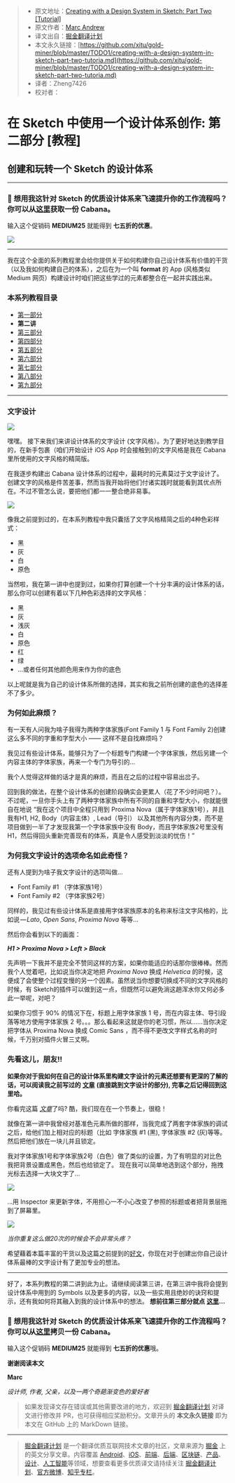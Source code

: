 > * 原文地址：[Creating with a Design System in Sketch: Part Two [Tutorial]](https://medium.com/sketch-app-sources/creating-with-a-design-system-in-sketch-part-two-tutorial-445e0264556a)
> * 原文作者：[Marc Andrew](https://medium.com/@marcandrew?source=post_header_lockup)
> * 译文出自：[掘金翻译计划](https://github.com/xitu/gold-miner)
> * 本文永久链接：[https://github.com/xitu/gold-miner/blob/master/TODO1/creating-with-a-design-system-in-sketch-part-two-tutoria.md](https://github.com/xitu/gold-miner/blob/master/TODO1/creating-with-a-design-system-in-sketch-part-two-tutoria.md)
> * 译者：Zheng7426
> * 校对者：

#  在 Sketch 中使用一个设计体系创作: 第二部分 [教程]

## 创建和玩转一个 Sketch 的设计体系 

* * *

### 🎁 想用我这针对 Sketch 的优质设计体系来飞速提升你的工作流程吗？你可以从[这里](https://kissmyui.com/cabana)获取一份 Cabana。

输入这个促销码 **MEDIUM25** 就能得到 **七五折的优惠**。

![](https://cdn-images-1.medium.com/max/800/1*aEcIFESUCKiFVRpssVQTOA.jpeg)

* * *

我在这个全面的系列教程里会给你提供关于如何构建你自己设计体系有价值的干货（以及我如何构建自己的体系），之后在为一个叫 **format** 的 App (风格类似 Medium 网页）构建设计时咱们把这些学过的元素都整合在一起并实践出来。

### 本系列教程目录

*   [第一部分](https://github.com/xitu/gold-miner/blob/master/TODO1/creating-with-a-design-system-in-sketch-part-one-tutorial.md)
*   **第二讲**
*   [第三部分](https://github.com/xitu/gold-miner/blob/master/TODO1/creating-with-a-design-system-in-sketch-part-three-tutorial.md)
*   [第四部分](https://github.com/xitu/gold-miner/blob/master/TODO1/creating-with-a-design-system-in-sketch-part-four-tutorial.md)
*   [第五部分](https://github.com/xitu/gold-miner/blob/master/TODO1/creating-with-a-design-system-in-sketch-part-five-tutorial.md)
*   [第六部分](https://github.com/xitu/gold-miner/blob/master/TODO1/creating-with-a-design-system-in-sketch-part-six-tutorial.md)
*   [第七部分](https://github.com/xitu/gold-miner/blob/master/TODO1/creating-with-a-design-system-in-sketch-part-seven-tutorial.md)
*   [第八部分](https://github.com/xitu/gold-miner/blob/master/TODO1/creating-with-a-design-system-in-sketch-part-eight-tutorial.md)
*   [第九部分](https://github.com/xitu/gold-miner/blob/master/TODO1/creating-with-a-design-system-in-sketch-part-nine-tutorial.md)


* * *

### 文字设计

![](https://cdn-images-1.medium.com/max/800/1*HkYiqCoiWKrqrD_k-FLLQw.jpeg)

嘿嘿。 接下来我们来讲设计体系的文字设计 (文字风格）。为了更好地达到教学目的，在新手包裹（咱们开始设计 iOS App 时会接触到)的文字风格是我在 Cabana 里所使用的文字风格的精简版。

在我逐步构建出 Cabana 设计体系的过程中，最耗时的元素莫过于文字设计了。创建文字的风格是件苦差事，然而当我开始将他们付诸实践时就能看到其优点所在。不过不管怎么说，要把他们都一一整合绝非易事。

![](https://cdn-images-1.medium.com/max/800/1*AJ1Kize1DQ0RLs3cLSiPQA.jpeg)

像我之前提到过的，在本系列教程中我只囊括了文字风格精简之后的4种色彩样式：
- 黑
- 灰
- 白
- 原色

当然啦，我在第一讲中也提到过，如果你打算创建一个十分丰满的设计体系的话，那么你可以创建有着以下几种色彩选择的文字风格：

- 黑
- 灰
- 浅灰
- 白
- 原色
- 红
- 绿
- …或者任何其他颜色用来作为你的底色

以上呢就是我为自己的设计体系所做的选择，其实和我之前所创建的底色的选择差不了多少。

### 为何如此麻烦？

有一天有人问我为啥子我得为两种字体家族(Font Family 1 与 Font Family 2)创建这么多不同的字重和字型大小 —— 这样不是自找麻烦吗？

我见过有些设计体系，能够只为了一个标题专门构建一个字体家族，然后另建一个内容主体的字体家族，再来一个专门为导引的…

我个人觉得这样做的话才是真的麻烦，而且在之后的过程中容易出岔子。

回到我的做法，在整个设计体系的创建阶段确实会更累人（花了不少时间吧？）。不过呢，一旦你手头上有了两种字体家族中所有不同的自重和字型大小，你就能很自在地说 “我在这个项目中全程只用到 Proxima Nova（属于字体家族1号），并且我有H1, H2, Body（内容主体）, Lead（导引） 以及其他所有内容分类，而不是项目做到一半了才发现我第一个字体家族中没有 Body，而且字体家族2号里没有H1，然后得回头重新完善现有的体系，真是令人感受到淡淡的忧伤！”

### 为何我文字设计的选项命名如此奇怪？

还有人提到为啥子我文字设计的选项叫做…

- Font Family #1 （字体家族1号）
- Font Family #2 （字体家族2号）

同样的，我见过有些设计体系是直接用字体家族原本的名称来标注文字风格的，比如说 — _Lato_, _Open Sans_, _Proxima Nova_ 等等…

然后你会看到以下的画面：

**_H1 > Proxima Nova > Left > Black_**

先声明一下我并不是完全不赞同这样的方案，如果你能适应的话那你很棒棒。然而我个人觉着吧，比如说当你决定地把 _Proxima Nova_ 换成 _Helvetica_ 的时候，这便成了会使整个过程变慢的另一个因素。虽然说当你想要切换成不同的文字风格的时候，有 Sketch的插件可以做到这一点，但既然可以避免淌这趟浑水你又何必多此一举呢，对吧？

如果你习惯于 90% 的情况下在，标题上用字体家族 1 号，而在内容主体、导引段落等地方使用字体家族 2 号。。。那么看起来这就是你的老习惯，所以……当你决定把字体从 Proxima Nova 换成 Comic Sans ，而不得不更改文字样式名称的时候，千万别对插件火冒三丈啊。

### 先看这儿，朋友!!

**如果你对于我如何在自己的设计体系里构建文字设计的元素还想要有更深的了解的话，可以阅读我之前写过的** [**文章**](https://medium.com/sketch-app-sources/how-to-create-a-design-system-in-sketch-part-one-fd450dccab10) **(直接跳到文字设计的部分), 完事之后记得回到这里哈。**

你看完这篇 [*文章*](https://medium.com/sketch-app-sources/how-to-create-a-design-system-in-sketch-part-one-fd450dccab10)了吗? 酷，我们现在在一个节奏上，很稳！

就像在第一讲中我曾经对基准色元素所做的那样，当我完成了两套字体家族的调试之后，给他们加上相对应的标题（比如 字体家族 #1 (黑), 字体家族 #2 (灰)等等。然后把他们放在一块儿并且锁定。 

我对字体家族1号和字体家族2号（白色）做了类似的设置，为了有明显的对比色我把背景设置成黑色，然后也给锁定了。
现在我可以简单地选到这个部分，拖拽光标去选择一大块文字了…

![](https://cdn-images-1.medium.com/max/800/1*RTccjxnSeMvzpOFHk0UxwQ.jpeg)

…用 Inspector 来更新字体，不用担心一不小心改变了参照的标题或者把背景层拖到了屏幕里。

![](https://cdn-images-1.medium.com/max/800/1*72TdwduU1t-2nIrLbO9SMQ.jpeg)

_当你重复这么做20次的时候会不会非常头疼？_

希望藉着本篇丰富的干货以及这篇之前提到的[好文](https://medium.com/sketch-app-sources/how-to-create-a-design-system-in-sketch-part-one-fd450dccab10)，你现在对于创建出你自己设计体系最棒的文字设计有了更加专业的想法。

* * *

好了，本系列教程的第二讲到此为止。请继续阅读第三讲，在第三讲中我将会提到设计体系中用到的 Symbols 以及更多的内容，以及一些实用且绝妙的诀窍和提示，还有我如何将其融入到我的设计体系中的想法。
**想前往第三部分就点** [**这里**](https://medium.com/sketch-app-sources/creating-with-a-design-system-in-sketch-part-three-tutorial-105b12a0944a)**…**

### 🎁 想用我这针对 Sketch 的优质设计体系来飞速提升你的工作流程吗？你可以从[这里](https://kissmyui.com/cabana)拷贝一份 Cabana。

输入这个促销码 **MEDIUM25** 就能得到 **七五折的优惠**哦。

**谢谢阅读本文**

**Marc**

_设计师, 作者, 父亲，以及一两个奇葩渐变色的爱好者_

> 如果发现译文存在错误或其他需要改进的地方，欢迎到 [掘金翻译计划](https://github.com/xitu/gold-miner) 对译文进行修改并 PR，也可获得相应奖励积分。文章开头的 **本文永久链接** 即为本文在 GitHub 上的 MarkDown 链接。


---

> [掘金翻译计划](https://github.com/xitu/gold-miner) 是一个翻译优质互联网技术文章的社区，文章来源为 [掘金](https://juejin.im) 上的英文分享文章。内容覆盖 [Android](https://github.com/xitu/gold-miner#android)、[iOS](https://github.com/xitu/gold-miner#ios)、[前端](https://github.com/xitu/gold-miner#前端)、[后端](https://github.com/xitu/gold-miner#后端)、[区块链](https://github.com/xitu/gold-miner#区块链)、[产品](https://github.com/xitu/gold-miner#产品)、[设计](https://github.com/xitu/gold-miner#设计)、[人工智能](https://github.com/xitu/gold-miner#人工智能)等领域，想要查看更多优质译文请持续关注 [掘金翻译计划](https://github.com/xitu/gold-miner)、[官方微博](http://weibo.com/juejinfanyi)、[知乎专栏](https://zhuanlan.zhihu.com/juejinfanyi)。

